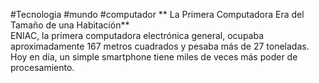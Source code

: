 #Tecnologia #mundo #computador 
** La Primera Computadora Era del Tamaño de una Habitación**  
ENIAC, la primera computadora electrónica general, ocupaba aproximadamente 167 metros cuadrados y pesaba más de 27 toneladas. Hoy en día, un simple smartphone tiene miles de veces más poder de procesamiento.
